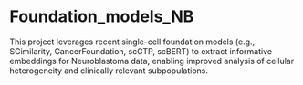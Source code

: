 # Foundation_models_NB
This project leverages recent single-cell foundation models (e.g., SCimilarity, CancerFoundation, scGTP, scBERT) to extract informative embeddings for Neuroblastoma data, enabling improved analysis of cellular heterogeneity and clinically relevant subpopulations.
